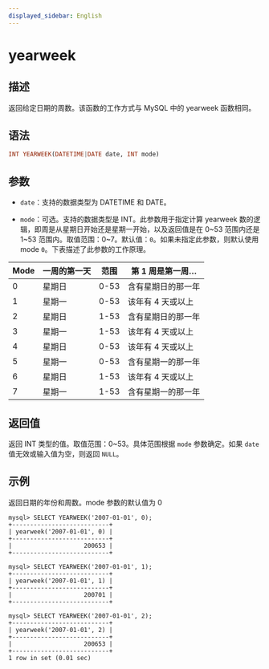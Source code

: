 ```yaml
---
displayed_sidebar: English
---
```


# yearweek

## 描述

返回给定日期的周数。该函数的工作方式与 MySQL 中的 yearweek 函数相同。

## 语法

```Haskell
INT YEARWEEK(DATETIME|DATE date, INT mode)
```

## 参数

- `date`：支持的数据类型为 DATETIME 和 DATE。

- `mode`：可选。支持的数据类型是 INT。此参数用于指定计算 yearweek 数的逻辑，即周是从星期日开始还是星期一开始，以及返回值是在 0~53 范围内还是 1~53 范围内。取值范围：0~7。默认值：`0`。如果未指定此参数，则默认使用 mode `0`。下表描述了此参数的工作原理。

|Mode|一周的第一天|范围|第 1 周是第一周…|
|---|---|---|---|
|0|星期日|0-53|含有星期日的那一年|
|1|星期一|0-53|该年有 4 天或以上|
|2|星期日|1-53|含有星期日的那一年|
|3|星期一|1-53|该年有 4 天或以上|
|4|星期日|0-53|该年有 4 天或以上|
|5|星期一|0-53|含有星期一的那一年|
|6|星期日|1-53|该年有 4 天或以上|
|7|星期一|1-53|含有星期一的那一年|

## 返回值

返回 INT 类型的值。取值范围：0~53。具体范围根据 `mode` 参数确定。如果 `date` 值无效或输入值为空，则返回 `NULL`。

## 示例

返回日期的年份和周数。mode 参数的默认值为 0

```Plaintext
mysql> SELECT YEARWEEK('2007-01-01', 0);
+---------------------------+
| yearweek('2007-01-01', 0) |
+---------------------------+
|                    200653 |
+---------------------------+
```

```Plaintext
mysql> SELECT YEARWEEK('2007-01-01', 1);
+---------------------------+
| yearweek('2007-01-01', 1) |
+---------------------------+
|                    200701 |
+---------------------------+
```

```Plaintext
mysql> SELECT YEARWEEK('2007-01-01', 2);
+---------------------------+
| yearweek('2007-01-01', 2) |
+---------------------------+
|                    200653 |
+---------------------------+
1 row in set (0.01 sec)
```